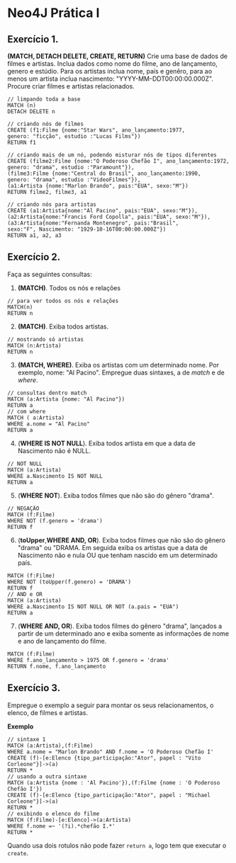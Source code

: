 # Neo4J Prática I

## Exercício 1. 
**(MATCH, DETACH DELETE, CREATE, RETURN)** 
Crie uma base de dados de filmes e artistas. Inclua dados como nome do filme, ano de lançamento, genero e estúdio. 
Para os artistas inclua nome, país e genêro, para ao menos um artista inclua nascimento: "YYYY-MM-DDT00:00:00.000Z". Procure criar filmes e artistas relacionados.

```
// limpando toda a base
MATCH (n)
DETACH DELETE n

// criando nós de filmes
CREATE (f1:Filme {nome:"Star Wars", ano_lançamento:1977,
genero: "ficção", estudio :"Lucas Films"})
RETURN f1

// criando mais de um nó, podendo misturar nós de tipos diferentes
CREATE (filme2:Filme {nome:"O Poderoso Chefão I", ano_lançamento:1972,
genero: "drama", estudio :"Paramount"}),
(filme3:Filme {nome:"Central do Brasil", ano_lançamento:1990,
genero: "drama", estudio :"VideoFilmes"}),
(a1:Artista {nome:"Marlon Brando", pais:"EUA", sexo:"M"})
RETURN filme2, filme3, a1

// criando nós para artistas
CREATE (a1:Artista{nome:"Al Pacino", pais:"EUA", sexo:"M"}),
(a2:Artista{nome:"Francis Ford Copolla", pais:"EUA", sexo:"M"}),
(a3:Artista{nome:"Fernanda Montenegro", pais:"Brasil",
sexo:"F", Nascimento: "1929-10-16T00:00:00.000Z"})
RETURN a1, a2, a3
```

## Exercício 2. 
Faça as seguintes consultas:

1. **(MATCH)**. Todos os nós e relações

```
// para ver todos os nós e relações
MATCH(n)
RETURN n
```

2. **(MATCH)**. Exiba todos artistas.

```
// mostrando só artistas
MATCH (n:Artista)
RETURN n
```

3. **(MATCH, WHERE)**. Exiba os artistas com um determinado nome. Por exemplo, nome: "Al Pacino". Empregue duas sintaxes, a de *match* e de *where*.

```
// consultas dentro match
MATCH (a:Artista {nome: "Al Pacino"})
RETURN a
// com where
MATCH ( a:Artista)
WHERE a.nome = "Al Pacino"
RETURN a
```

4. (**WHERE IS NOT NULL**). Exiba todos artista em que a data de Nascimento não é NULL.  

```
// NOT NULL
MATCH (a:Artista)
WHERE a.Nascimento IS NOT NULL
RETURN a
```

5. (**WHERE NOT**). Exiba todos filmes que não são do gênero "drama". 

```
// NEGAÇÃO
MATCH (f:Filme)
WHERE NOT (f.genero = 'drama')
RETURN f
```

6. (**toUpper**,**WHERE AND, OR**). Exiba todos filmes que não são do gênero "drama" ou "DRAMA. Em seguida exiba os artistas que a data de Nascimento não e nula OU que tenham nascido em um determinado país. 

```
MATCH (f:Filme)
WHERE NOT (toUpper(f.genero) = 'DRAMA')
RETURN f
// AND e OR
MATCH (a:Artista)
WHERE a.Nascimento IS NOT NULL OR NOT (a.pais = "EUA")
RETURN a
```

7. (**WHERE AND, OR**). Exiba todos filmes do gênero "drama", lançados a partir de um determinado ano e exiba somente as informações de nome e ano de lançamento do filme. 

```
MATCH (f:Filme)
WHERE f.ano_lançamento > 1975 OR f.genero = 'drama'
RETURN f.nome, f.ano_lançamento
```

## Exercício 3.
Empregue o exemplo a seguir para montar os seus relacionamentos, o elenco, de filmes e artistas.

**Exemplo**
```
// sintaxe 1
MATCH (a:Artista),(f:Filme)
WHERE a.nome = "Marlon Brando" AND f.nome = 'O Poderoso Chefão I'
CREATE (f)-[e:Elenco {tipo_participação:"Ator", papel : "Vito Corleone"}]->(a)
RETURN *
// usando a outra sintaxe
MATCH (a:Artista {nome : 'Al Pacino'}),(f:Filme {nome : 'O Poderoso Chefão I'})
CREATE (f)-[e:Elenco {tipo_participação:"Ator", papel : "Michael Corleone"}]->(a)
RETURN *
// exibindo o elenco do filme
MATCH (f:Filme)-[e:Elenco]->(a:Artista)
WHERE f.nome =~ '(?i).*chefão I.*'
RETURN *
```
Quando usa dois rotulos não pode fazer `return a`, logo tem que executar o `create`.
